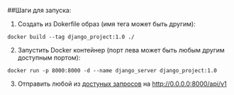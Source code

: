 ##Шаги для запуска:
1) Создать из Dokerfile образ (имя тега может быть другим):
```shell
docker build --tag django_project:1.0 ./
```
2) Запустить Docker контейнер (порт лева может быть любым другим доступным портом):
```shell
docker run -p 8000:8000 -d --name django_server django_project:1.0
```
3) Отправить любой из [достуных запросов]() на http://0.0.0.0:8000/api/v1
